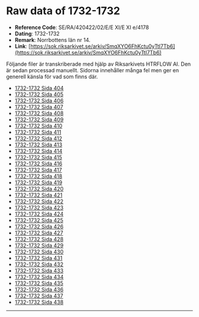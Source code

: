 
# Raw data of 1732-1732

- **Reference Code**: SE/RA/420422/02/E/E XI/E XI e/4178
- **Dating**: 1732-1732
- **Remark**: Norrbottens län nr 14.
- **Link**: [https://sok.riksarkivet.se/arkiv/SmqXYO6FhKctu0yTtI7Tb6](https://sok.riksarkivet.se/arkiv/SmqXYO6FhKctu0yTtI7Tb6)

Följande filer är transkriberade med hjälp av Riksarkivets HTRFLOW AI. Den är sedan processad manuellt. Sidorna innehåller många fel men ger en generell känsla för vad som finns där.

- [1732-1732 Sida 404](1732-Sida-404.md)
- [1732-1732 Sida 405](1732-Sida-405.md)
- [1732-1732 Sida 406](1732-Sida-406.md)
- [1732-1732 Sida 407](1732-Sida-407.md)
- [1732-1732 Sida 408](1732-Sida-408.md)
- [1732-1732 Sida 409](1732-Sida-409.md)
- [1732-1732 Sida 410](1732-Sida-410.md)
- [1732-1732 Sida 411](1732-Sida-411.md)
- [1732-1732 Sida 412](1732-Sida-412.md)
- [1732-1732 Sida 413](1732-Sida-413.md)
- [1732-1732 Sida 414](1732-Sida-414.md)
- [1732-1732 Sida 415](1732-Sida-415.md)
- [1732-1732 Sida 416](1732-Sida-416.md)
- [1732-1732 Sida 417](1732-Sida-417.md)
- [1732-1732 Sida 418](1732-Sida-418.md)
- [1732-1732 Sida 419](1732-Sida-419.md)
- [1732-1732 Sida 420](1732-Sida-420.md)
- [1732-1732 Sida 421](1732-Sida-421.md)
- [1732-1732 Sida 422](1732-Sida-422.md)
- [1732-1732 Sida 423](1732-Sida-423.md)
- [1732-1732 Sida 424](1732-Sida-424.md)
- [1732-1732 Sida 425](1732-Sida-425.md)
- [1732-1732 Sida 426](1732-Sida-426.md)
- [1732-1732 Sida 427](1732-Sida-427.md)
- [1732-1732 Sida 428](1732-Sida-428.md)
- [1732-1732 Sida 429](1732-Sida-429.md)
- [1732-1732 Sida 430](1732-Sida-430.md)
- [1732-1732 Sida 431](1732-Sida-431.md)
- [1732-1732 Sida 432](1732-Sida-432.md)
- [1732-1732 Sida 433](1732-Sida-433.md)
- [1732-1732 Sida 434](1732-Sida-434.md)
- [1732-1732 Sida 435](1732-Sida-435.md)
- [1732-1732 Sida 436](1732-Sida-436.md)
- [1732-1732 Sida 437](1732-Sida-437.md)
- [1732-1732 Sida 438](1732-Sida-438.md)
---
